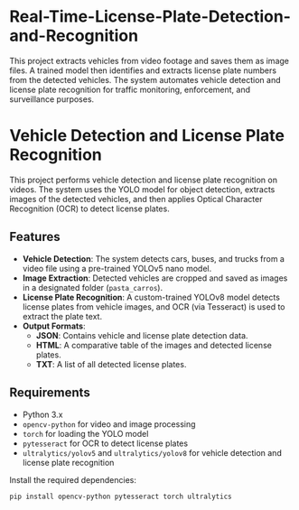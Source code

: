 # Real-Time-License-Plate-Detection-and-Recognition
This project extracts vehicles from video footage and saves them as image files. A trained model then identifies and extracts license plate numbers from the detected vehicles. The system automates vehicle detection and license plate recognition for traffic monitoring, enforcement, and surveillance purposes.

# Vehicle Detection and License Plate Recognition

This project performs vehicle detection and license plate recognition on videos. The system uses the YOLO model for object detection, extracts images of the detected vehicles, and then applies Optical Character Recognition (OCR) to detect license plates.

## Features

- **Vehicle Detection**: The system detects cars, buses, and trucks from a video file using a pre-trained YOLOv5 nano model.
- **Image Extraction**: Detected vehicles are cropped and saved as images in a designated folder (`pasta_carros`).
- **License Plate Recognition**: A custom-trained YOLOv8 model detects license plates from vehicle images, and OCR (via Tesseract) is used to extract the plate text.
- **Output Formats**: 
    - **JSON**: Contains vehicle and license plate detection data.
    - **HTML**: A comparative table of the images and detected license plates.
    - **TXT**: A list of all detected license plates.

## Requirements

- Python 3.x
- `opencv-python` for video and image processing
- `torch` for loading the YOLO model
- `pytesseract` for OCR to detect license plates
- `ultralytics/yolov5` and `ultralytics/yolov8` for vehicle detection and license plate recognition

Install the required dependencies:
```bash
pip install opencv-python pytesseract torch ultralytics




